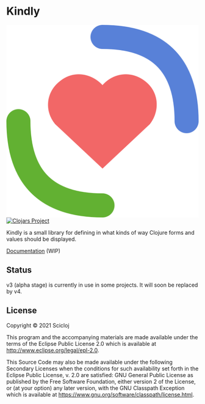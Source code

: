 # Kindly

<img src="Kindly.svg" alt="Kindly" align="right"/>

[![Clojars Project](https://img.shields.io/clojars/v/org.scicloj/kindly.svg)](https://clojars.org/org.scicloj/kindly)

Kindly is a small library for defining in what kinds of way Clojure forms and values should be displayed.

[Documentation](https://scicloj.github.io/kindly-noted/kindly/) (WIP)

## Status

v3 (alpha stage) is currently in use in some projects.
It will soon be replaced by v4.

## License

Copyright © 2021 Scicloj

This program and the accompanying materials are made available under the
terms of the Eclipse Public License 2.0 which is available at
http://www.eclipse.org/legal/epl-2.0.

This Source Code may also be made available under the following Secondary
Licenses when the conditions for such availability set forth in the Eclipse
Public License, v. 2.0 are satisfied: GNU General Public License as published by
the Free Software Foundation, either version 2 of the License, or (at your
option) any later version, with the GNU Classpath Exception which is available
at https://www.gnu.org/software/classpath/license.html.

